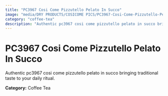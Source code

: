 ```yaml
---
title: "PC3967 Cosi Come Pizzutello Pelato In Succo"
image: "media/DRY PRODUCTS/COSICOME PICS/PC3967-Cosi-Come-Pizzutello-Pelato-in-succo.png"
category: "coffee-tea"
description: "Authentic pc3967 cosi come pizzutello pelato in succo bringing traditional taste to your daily ritual."
---
```


# PC3967 Cosi Come Pizzutello Pelato In Succo

Authentic pc3967 cosi come pizzutello pelato in succo bringing traditional taste to your daily ritual.

**Category:** Coffee Tea
